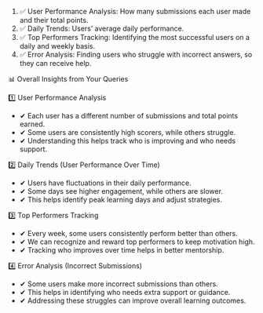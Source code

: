 1. ✅ User Performance Analysis: How many submissions each user made and their total points.
2. ✅ Daily Trends: Users’ average daily performance.
3. ✅ Top Performers Tracking: Identifying the most successful users on a daily and weekly basis.
4. ✅ Error Analysis: Finding users who struggle with incorrect answers, so they can receive help.

📊 Overall Insights from Your Queries

1️⃣ User Performance Analysis
- ✔ Each user has a different number of submissions and total points earned.
- ✔ Some users are consistently high scorers, while others struggle.
- ✔ Understanding this helps track who is improving and who needs support.

2️⃣ Daily Trends (User Performance Over Time)
- ✔ Users have fluctuations in their daily performance.
- ✔ Some days see higher engagement, while others are slower.
- ✔ This helps identify peak learning days and adjust strategies.

3️⃣ Top Performers Tracking
- ✔ Every week, some users consistently perform better than others.
- ✔ We can recognize and reward top performers to keep motivation high.
- ✔ Tracking who improves over time helps in better mentorship.

4️⃣ Error Analysis (Incorrect Submissions)
- ✔ Some users make more incorrect submissions than others.
- ✔ This helps in identifying who needs extra support or guidance.
- ✔ Addressing these struggles can improve overall learning outcomes.
